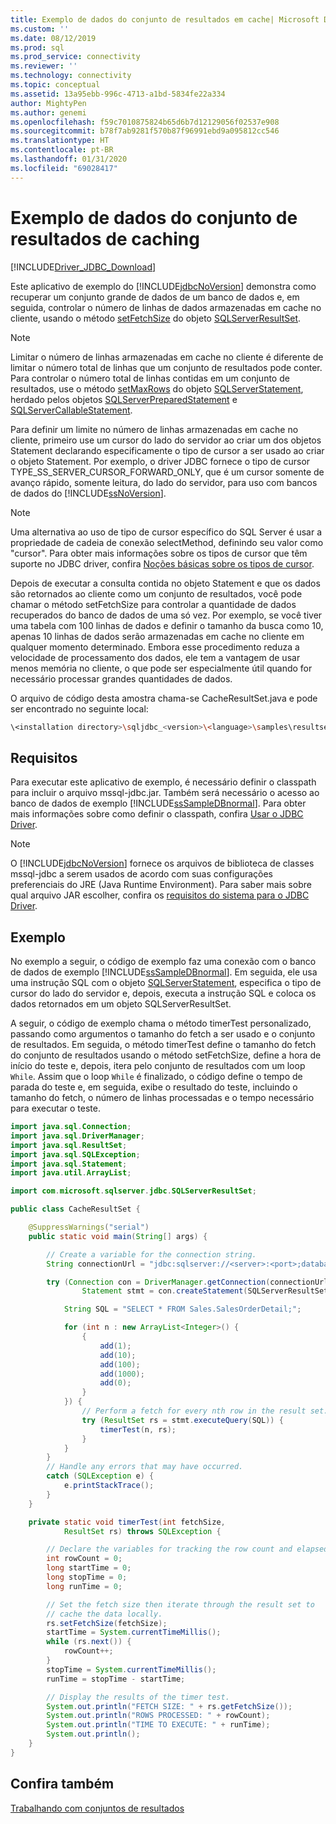 ```yaml
---
title: Exemplo de dados do conjunto de resultados em cache| Microsoft Docs
ms.custom: ''
ms.date: 08/12/2019
ms.prod: sql
ms.prod_service: connectivity
ms.reviewer: ''
ms.technology: connectivity
ms.topic: conceptual
ms.assetid: 13a95ebb-996c-4713-a1bd-5834fe22a334
author: MightyPen
ms.author: genemi
ms.openlocfilehash: f59c7010875824b65d6b7d12129056f02537e908
ms.sourcegitcommit: b78f7ab9281f570b87f96991ebd9a095812cc546
ms.translationtype: HT
ms.contentlocale: pt-BR
ms.lasthandoff: 01/31/2020
ms.locfileid: "69028417"
---
```

# <a name="caching-result-set-data-sample"></a>Exemplo de dados do conjunto de resultados de caching

[!INCLUDE[Driver_JDBC_Download](../../includes/driver_jdbc_download.md)]

Este aplicativo de exemplo do [!INCLUDE[jdbcNoVersion](../../includes/jdbcnoversion_md.md)] demonstra como recuperar um conjunto grande de dados de um banco de dados e, em seguida, controlar o número de linhas de dados armazenadas em cache no cliente, usando o método [setFetchSize](../../connect/jdbc/reference/setfetchsize-method-sqlserverresultset.md) do objeto [SQLServerResultSet](../../connect/jdbc/reference/sqlserverresultset-class.md).

> [!NOTE]  
> Limitar o número de linhas armazenadas em cache no cliente é diferente de limitar o número total de linhas que um conjunto de resultados pode conter. Para controlar o número total de linhas contidas em um conjunto de resultados, use o método [setMaxRows](../../connect/jdbc/reference/setmaxrows-method-sqlserverstatement.md) do objeto [SQLServerStatement](../../connect/jdbc/reference/sqlserverstatement-class.md), herdado pelos objetos [SQLServerPreparedStatement](../../connect/jdbc/reference/sqlserverpreparedstatement-class.md) e [SQLServerCallableStatement](../../connect/jdbc/reference/sqlservercallablestatement-class.md).

Para definir um limite no número de linhas armazenadas em cache no cliente, primeiro use um cursor do lado do servidor ao criar um dos objetos Statement declarando especificamente o tipo de cursor a ser usado ao criar o objeto Statement. Por exemplo, o driver JDBC fornece o tipo de cursor TYPE_SS_SERVER_CURSOR_FORWARD_ONLY, que é um cursor somente de avanço rápido, somente leitura, do lado do servidor, para uso com bancos de dados do [!INCLUDE[ssNoVersion](../../includes/ssnoversion-md.md)].

> [!NOTE]  
> Uma alternativa ao uso de tipo de cursor específico do SQL Server é usar a propriedade de cadeia de conexão selectMethod, definindo seu valor como "cursor". Para obter mais informações sobre os tipos de cursor que têm suporte no JDBC driver, confira [Noções básicas sobre os tipos de cursor](../../connect/jdbc/understanding-cursor-types.md).

Depois de executar a consulta contida no objeto Statement e que os dados são retornados ao cliente como um conjunto de resultados, você pode chamar o método setFetchSize para controlar a quantidade de dados recuperados do banco de dados de uma só vez. Por exemplo, se você tiver uma tabela com 100 linhas de dados e definir o tamanho da busca como 10, apenas 10 linhas de dados serão armazenadas em cache no cliente em qualquer momento determinado. Embora esse procedimento reduza a velocidade de processamento dos dados, ele tem a vantagem de usar menos memória no cliente, o que pode ser especialmente útil quando for necessário processar grandes quantidades de dados.

O arquivo de código desta amostra chama-se CacheResultSet.java e pode ser encontrado no seguinte local:

```bash
\<installation directory>\sqljdbc_<version>\<language>\samples\resultsets
```

## <a name="requirements"></a>Requisitos

Para executar este aplicativo de exemplo, é necessário definir o classpath para incluir o arquivo mssql-jdbc.jar. Também será necessário o acesso ao banco de dados de exemplo [!INCLUDE[ssSampleDBnormal](../../includes/sssampledbnormal_md.md)]. Para obter mais informações sobre como definir o classpath, confira [Usar o JDBC Driver](../../connect/jdbc/using-the-jdbc-driver.md).

> [!NOTE]  
> O [!INCLUDE[jdbcNoVersion](../../includes/jdbcnoversion_md.md)] fornece os arquivos de biblioteca de classes mssql-jdbc a serem usados de acordo com suas configurações preferenciais do JRE (Java Runtime Environment). Para saber mais sobre qual arquivo JAR escolher, confira os [requisitos do sistema para o JDBC Driver](../../connect/jdbc/system-requirements-for-the-jdbc-driver.md).

## <a name="example"></a>Exemplo

No exemplo a seguir, o código de exemplo faz uma conexão com o banco de dados de exemplo [!INCLUDE[ssSampleDBnormal](../../includes/sssampledbnormal_md.md)]. Em seguida, ele usa uma instrução SQL com o objeto [SQLServerStatement](../../connect/jdbc/reference/sqlserverstatement-class.md), especifica o tipo de cursor do lado do servidor e, depois, executa a instrução SQL e coloca os dados retornados em um objeto SQLServerResultSet.

A seguir, o código de exemplo chama o método timerTest personalizado, passando como argumentos o tamanho do fetch a ser usado e o conjunto de resultados. Em seguida, o método timerTest define o tamanho do fetch do conjunto de resultados usando o método setFetchSize, define a hora de início do teste e, depois, itera pelo conjunto de resultados com um loop `While`. Assim que o loop `While` é finalizado, o código define o tempo de parada do teste e, em seguida, exibe o resultado do teste, incluindo o tamanho do fetch, o número de linhas processadas e o tempo necessário para executar o teste.

```java
import java.sql.Connection;
import java.sql.DriverManager;
import java.sql.ResultSet;
import java.sql.SQLException;
import java.sql.Statement;
import java.util.ArrayList;

import com.microsoft.sqlserver.jdbc.SQLServerResultSet;

public class CacheResultSet {

    @SuppressWarnings("serial")
    public static void main(String[] args) {

        // Create a variable for the connection string.
        String connectionUrl = "jdbc:sqlserver://<server>:<port>;databaseName=AdventureWorks;user=<user>;password=<password>";

        try (Connection con = DriverManager.getConnection(connectionUrl);
                Statement stmt = con.createStatement(SQLServerResultSet.TYPE_SS_SERVER_CURSOR_FORWARD_ONLY, SQLServerResultSet.CONCUR_READ_ONLY);) {

            String SQL = "SELECT * FROM Sales.SalesOrderDetail;";

            for (int n : new ArrayList<Integer>() {
                {
                    add(1);
                    add(10);
                    add(100);
                    add(1000);
                    add(0);
                }
            }) {
                // Perform a fetch for every nth row in the result set.
                try (ResultSet rs = stmt.executeQuery(SQL)) {
                    timerTest(n, rs);
                }
            }
        }
        // Handle any errors that may have occurred.
        catch (SQLException e) {
            e.printStackTrace();
        }
    }

    private static void timerTest(int fetchSize,
            ResultSet rs) throws SQLException {

        // Declare the variables for tracking the row count and elapsed time.
        int rowCount = 0;
        long startTime = 0;
        long stopTime = 0;
        long runTime = 0;

        // Set the fetch size then iterate through the result set to
        // cache the data locally.
        rs.setFetchSize(fetchSize);
        startTime = System.currentTimeMillis();
        while (rs.next()) {
            rowCount++;
        }
        stopTime = System.currentTimeMillis();
        runTime = stopTime - startTime;

        // Display the results of the timer test.
        System.out.println("FETCH SIZE: " + rs.getFetchSize());
        System.out.println("ROWS PROCESSED: " + rowCount);
        System.out.println("TIME TO EXECUTE: " + runTime);
        System.out.println();
    }
}

```

## <a name="see-also"></a>Confira também

[Trabalhando com conjuntos de resultados](../../connect/jdbc/working-with-result-sets.md)
